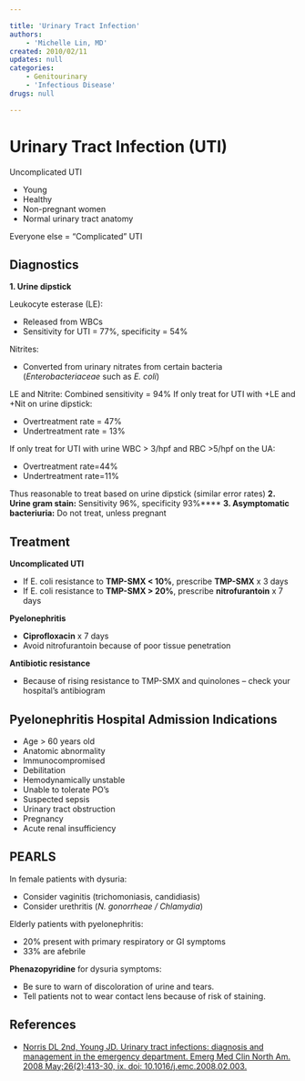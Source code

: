 ```yaml
---

title: 'Urinary Tract Infection'
authors:
    - 'Michelle Lin, MD'
created: 2010/02/11
updates: null
categories:
    - Genitourinary
    - 'Infectious Disease'
drugs: null

---
```




# Urinary Tract Infection (UTI)

Uncomplicated UTI

-   Young
-   Healthy
-   Non-pregnant women
-   Normal urinary tract anatomy

Everyone else = “Complicated” UTI 

## Diagnostics

**1. Urine dipstick**

Leukocyte esterase (LE): 
-   Released from WBCs
-   Sensitivity for UTI = 77%, specificity = 54%

Nitrites:
-   Converted from urinary nitrates from certain bacteria (*Enterobacteriaceae* such as *E. coli*)

LE and Nitrite:
Combined sensitivity = 94%
If only treat for UTI with +LE and +Nit on urine dipstick:
-   Overtreatment rate = 47%
-   Undertreatment rate = 13%

If only treat for UTI with urine WBC &gt; 3/hpf and RBC &gt;5/hpf on the UA: 
-   Overtreatment rate=44% 
-   Undertreatment rate=11%

Thus reasonable to treat based on urine dipstick (similar error rates)
**2. Urine gram stain:** Sensitivity 96%, specificity 93%****
**3. Asymptomatic bacteriuria:** Do not treat, unless pregnant

## Treatment

**Uncomplicated UTI**

-   If E. coli resistance to **TMP-SMX &lt; 10%**, prescribe **<span class="drug">TMP-SMX</span>** x 3 days
-   If E. coli resistance to **TMP-SMX &gt; 20%**, prescribe **<span class="drug">nitrofurantoin</span>** x 7 days

**Pyelonephritis**

-   **<span class="drug">Ciprofloxacin</span>** x 7 days
-   Avoid <span class="drug">nitrofurantoin</span> because of poor tissue penetration 

**Antibiotic resistance**
-   Because of rising resistance to <span class="drug">TMP-SMX</span> and quinolones – check your hospital’s antibiogram 

## Pyelonephritis Hospital Admission Indications

-   Age &gt; 60 years old
-   Anatomic abnormality
-   Immunocompromised
-   Debilitation
-   Hemodynamically unstable 
-   Unable to tolerate PO’s
-   Suspected sepsis
-   Urinary tract obstruction
-   Pregnancy
-   Acute renal insufficiency 

## PEARLS

In female patients with dysuria: 
-   Consider vaginitis (trichomoniasis, candidiasis) 
-   Consider urethritis (*N. gonorrheae / Chlamydia*)

Elderly patients with pyelonephritis: 
-   20% present with primary respiratory or GI symptoms
-   33% are afebrile

**<span class="drug">Phenazopyridine</span>** for dysuria symptoms: 
-   Be sure to warn of discoloration of urine and tears. 
-   Tell patients not to wear contact lens because of risk of staining.

## References

-   [Norris DL 2nd, Young JD. Urinary tract infections: diagnosis and management in the emergency department. Emerg Med Clin North Am. 2008 May;26(2):413-30, ix. doi: 10.1016/j.emc.2008.02.003.](http://www.ncbi.nlm.nih.gov/pubmed/?term=18406981)
